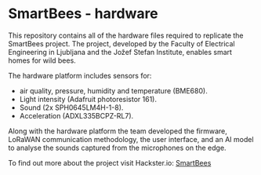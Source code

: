 # SmartBees - hardware

This repository contains all of the hardware files required to replicate the SmartBees project.
The project, developed by the Faculty of Electrical Engineering in Ljubljana and the Jožef Stefan Institute, enables smart homes for wild bees. 

The hardware platform includes sensors for:
- air quality, pressure, humidity and temperature (BME680).
- Light intensity (Adafruit photoresistor 161).
- Sound (2x SPH0645LM4H-1-8).
- Acceleration (ADXL335BCPZ-RL7).

Along with the hardware platform the team developed the firmware, LoRaWAN communication methodology, the user interface, and an AI model to analyse the sounds captured from the microphones on the edge.

To find out more about the project visit Hackster.io: [SmartBees](https://www.hackster.io/smartbees)